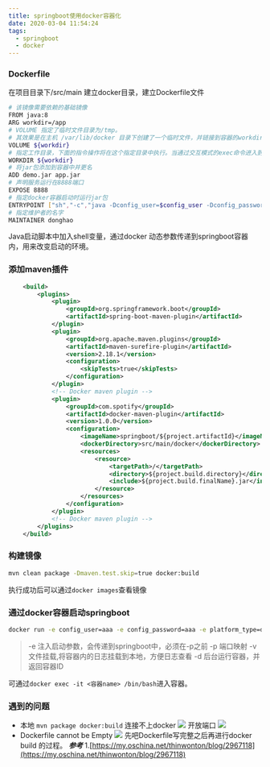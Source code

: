 ```yaml
---
title: springboot使用docker容器化
date: 2020-03-04 11:54:24
tags:
  - springboot
  - docker
---
```


### Dockerfile
在项目目录下/src/main 建立docker目录，建立Dockerfile文件
```bash
# 该镜像需要依赖的基础镜像
FROM java:8
ARG workdir=/app
# VOLUME 指定了临时文件目录为/tmp。
# 其效果是在主机 /var/lib/docker 目录下创建了一个临时文件，并链接到容器的workdir
VOLUME ${workdir}
# 指定工作目录，下面的指令操作将在这个指定目录中执行。当通过交互模式的exec命令进入到该容器时，默认当前路径是/app
WORKDIR ${workdir}
# 将jar包添加到容器中并更名
ADD demo.jar app.jar
# 声明服务运行在8888端口
EXPOSE 8888
# 指定docker容器启动时运行jar包
ENTRYPOINT ["sh","-c","java -Dconfig_user=$config_user -Dconfig_password=$config_password -Dplatform_type=$platform_type -Deureka_uri=$eureka_uri -Dspring.application.name=$spring.application.name -jar app.jar"]
# 指定维护者的名字
MAINTAINER donghao
```
Java启动脚本中加入shell变量，通过docker 动态参数传递到springboot容器内，用来改变启动的环境。

### 添加maven插件
```xml
    <build>
        <plugins>
            <plugin>
                <groupId>org.springframework.boot</groupId>
                <artifactId>spring-boot-maven-plugin</artifactId>
            </plugin>
            <plugin>
                <groupId>org.apache.maven.plugins</groupId>
                <artifactId>maven-surefire-plugin</artifactId>
                <version>2.18.1</version>
                <configuration>
                    <skipTests>true</skipTests>
                </configuration>
            </plugin>
            <!-- Docker maven plugin -->
            <plugin>
                <groupId>com.spotify</groupId>
                <artifactId>docker-maven-plugin</artifactId>
                <version>1.0.0</version>
                <configuration>
                    <imageName>springboot/${project.artifactId}</imageName>
                    <dockerDirectory>src/main/docker</dockerDirectory>
                    <resources>
                        <resource>
                            <targetPath>/</targetPath>
                            <directory>${project.build.directory}</directory>
                            <include>${project.build.finalName}.jar</include>
                        </resource>
                    </resources>
                </configuration>
            </plugin>
            <!-- Docker maven plugin -->
        </plugins>
    </build>
```
### 构建镜像
```bash
mvn clean package -Dmaven.test.skip=true docker:build
```
执行成功后可以通过`docker images`查看镜像
### 通过docker容器启动springboot
```bash
docker run -e config_user=aaa -e config_password=aaa -e platform_type=dev -e eureka_uri=http://127.0.0.1:8761/eureka/ -e spring.application.name=demo-donghao -p 8888:8888 -v d:\aaa:/app /logs -t springboot/crm-admin
```
>-e 注入启动参数，会传递到springboot中，必须在-p之前
-p 端口映射
-v 文件挂载,将容器内的日志挂载到本地，方便日志查看
-d 后台运行容器，并返回容器ID
>
可通过`docker exec -it <容器name> /bin/bash`进入容器。
### 遇到的问题
- 本地 `mvn package docker:build` 连接不上docker
![](https://dzh213.oss-cn-beijing.aliyuncs.com/blog/docker%20connect.png)
开放端口
![](https://dzh213.oss-cn-beijing.aliyuncs.com/blog/%E5%BC%80%E6%94%BE2375%E7%AB%AF%E5%8F%A3.png)
- Dockerfile cannot be Empty
![](https://dzh213.oss-cn-beijing.aliyuncs.com/blog/dockerfile%E4%B8%BA%E7%A9%BA.png)
先吧Dockerfile写完整之后再进行docker build 的过程。
***参考***
1.[https://my.oschina.net/thinwonton/blog/2967118](https://my.oschina.net/thinwonton/blog/2967118)